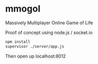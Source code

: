 mmogol
======

Massively Multiplayer Online Game of Life

Proof of concept using node.js / socket.io

```bash
npm install
supervisor ./server/app.js
```

Then open up localhost:8012
